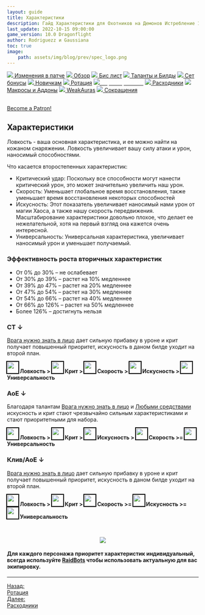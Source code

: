 ```yaml
---
layout: guide
title: Характеристики
description: Гайд Характеристики для Охотников на Демонов Истребление 10.0 PvE Dragonflight
last_update: 2022-10-15 09:00:00
game_version: 10.0 Dragonflight 
author: Rodriguezz и Gaussiana
toc: true
image:
    path: assets/img/blog/prev/spec_logo.png
---
```


<div id="smooth-nav-outer">
<a href="{{ site.url }}/guide/havoc/changes-patch.html"><img src="https://wow.zamimg.com/images/wow/icons/medium/inv_misc_spyglass_02.jpg"> Изменения в патче</a>
<a href="{{ site.url }}/guide/havoc/overview.html"><img src="https://wow.zamimg.com/images/wow/icons/medium/inv_misc_spyglass_02.jpg"> Обзор</a>
<a href="{{ site.url }}/guide/havoc/gear.html"><img src="https://wow.zamimg.com/images/wow/icons/medium/inv_chest_chain_03.jpg"> Бис лист</a>
<a href="{{ site.url }}/guide/havoc/talent-builds.html"><img src="https://wow.zamimg.com/images/wow/icons/medium/ability_marksmanship.jpg"> Таланты и Билды</a>
<a href="{{ site.url }}/guide/havoc/set-bonuses.html"><img src="https://wow.zamimg.com/images/wow/icons/medium/wow_token01.jpg"> Сет бонусы</a>
<a href="{{ site.url }}/guide/havoc/beginners.html"><img src="https://wow.zamimg.com/images/wow/icons/medium/spell_lifegivingseed.jpg"> Новичкам</a>
<a href="{{ site.url }}/guide/havoc/rotation-priority.html"><img src="https://wow.zamimg.com/images/wow/icons/medium/spell_mekkatorque_bot_bluegear.jpg"> Ротация</a>
<a href="{{ site.url }}/guide/havoc/stats.html"><img src="https://wow.zamimg.com/images/wow/icons/medium/inv_inscription_80_warscroll_intellect.jpg"><span style="color: white;"> Характеристики</span></a>
<a href="{{ site.url }}/guide/havoc/consumables.html"><img src="https://wow.zamimg.com/images/wow/icons/medium/inv_potion_92.jpg"> Расходники</a>
<a href="{{ site.url }}/guide/havoc/macros-addons.html"><img src="https://wow.zamimg.com/images/wow/icons/medium/inv_eng_gearspringparts.jpg"> Макросы и Аддоны</a>
<a href="{{ site.url }}/guide/havoc/weakauras.html"><img src="https://wow.zamimg.com/images/wow/icons/medium/spell_holy_auramastery.jpg"> WeakAuras</a>
<a href="{{ site.url }}/guide/havoc/common-terms.html"><img src="https://wow.zamimg.com/images/wow/icons/medium/ui_chat.jpg"> Сокращения</a>
</div>
<br>

<a href="https://www.patreon.com/bePatron?u=43917749"  data-patreon-widget-type="become-patron-button">Become a Patron!</a><script async src="https://c6.patreon.com/becomePatronButton.bundle.js"></script>

## Характеристики

Ловкость - ваша основная характеристика, и ее можно найти на кожаном снаряжении. Ловкость увеличивает вашу силу атаки и урон, наносимый способностями.

Что касается второстепенных характеристик:

<ul>
<li> Критический удар: Поскольку все способности могут нанести критический урон, это может значительно увеличить наш урон.</li>
<li> Скорость: Уменьшает глобальное время восстановления, также уменьшает время восстановления некоторых способностей</li>
<li> Искусность: Этот показатель увеличивает наносимый нами урон от магии Хаоса, а также нашу скорость передвижения. Масштабирование характеристики довольно плохое, что делает ее нежелательной, хотя на первый взгляд она кажется очень интересной.</li>
<li> Универсальность: Универсальная характеристика, увеличивает наносимый урон и уменьшает получаемый. </li>
</ul>

### Эффективность роста вторичных характеристик

* От 0% до 30% – не ослабевает
* От 30% до 39% – растет на 10% медленнее
* От 39% до 47% – растет на 20% медленнее
* От 47% до 54% – растет на 30% медленнее
* От 54% до 66% – растет на 40% медленнее
* От 66% до 126% – растет на 50% медленнее
* Более 126% – достигнуть нельзя

### СТ ↓ 

<div class="tabs__content">
<div class="tabs_in" markdown="1">

[Врага нужно знать в лицо](https://www.wowhead.com/ru/spell=388118) дает сильную прибавку в уроне и крит получает повышенный приоритет, искусность в даном билде уходит на второй план.

<img src="{{ site.url }}/assets/img/guide/havoc/agil.png" style="outline: 2px solid #000; width: 30px">  **Ловкость >**
<img src="{{ site.url }}/assets/img/guide/havoc/crit.png" style="outline: 2px solid #000; width: 30px">  **Крит >**
<img src="{{ site.url }}/assets/img/guide/havoc/speed.png" style="outline: 2px solid #000; width: 30px"> **Скорость >**
<img src="{{ site.url }}/assets/img/guide/havoc/mastry.png" style="outline: 2px solid #000; width: 30px"> **Искусность >**
<img src="{{ site.url }}/assets/img/guide/havoc/vers.png" style="outline: 2px solid #000; width: 30px">  **Универсальность**

</div>
</div>

### АоЕ ↓ 

<div class="tabs__content">
<div class="tabs_in" markdown="1">

Благодаря талантам [Врага нужно знать в лицо](https://www.wowhead.com/ru/spell=388118) и [Любыми средствами](https://www.wowhead.com/ru/spell=388114/) искусность и крит стают чрезвычайно сильным характеристиками и стают приоритетными для набора.

<img src="{{ site.url }}/assets/img/guide/havoc/agil.png" style="outline: 2px solid #000; width: 30px">  **Ловкость >**
<img src="{{ site.url }}/assets/img/guide/havoc/crit.png" style="outline: 2px solid #000; width: 30px">  **Крит >**
<img src="{{ site.url }}/assets/img/guide/havoc/mastry.png" style="outline: 2px solid #000; width: 30px"> **Искусность >**
<img src="{{ site.url }}/assets/img/guide/havoc/speed.png" style="outline: 2px solid #000; width: 30px"> **Скорость >=**
<img src="{{ site.url }}/assets/img/guide/havoc/vers.png" style="outline: 2px solid #000; width: 30px">  **Универсальность**

</div>
</div>

### Клив/АоЕ ↓ 

<div class="tabs__content">
<div class="tabs_in" markdown="1">

[Врага нужно знать в лицо](https://www.wowhead.com/ru/spell=388118) дает сильную прибавку в уроне и крит получает повышенный приоритет, искусность в даном билде уходит на второй план.

<img src="{{ site.url }}/assets/img/guide/havoc/agil.png" style="outline: 2px solid #000; width: 30px">  **Ловкость >**
<img src="{{ site.url }}/assets/img/guide/havoc/crit.png" style="outline: 2px solid #000; width: 30px">  **Крит >**
<img src="{{ site.url }}/assets/img/guide/havoc/speed.png" style="outline: 2px solid #000; width: 30px"> **Скорость >=**
<img src="{{ site.url }}/assets/img/guide/havoc/mastry.png" style="outline: 2px solid #000; width: 30px"> **Искусность >=**
<img src="{{ site.url }}/assets/img/guide/havoc/vers.png" style="outline: 2px solid #000; width: 30px">  **Универсальность**

</div>
</div>

<br>

<p align="center" width="100%"> <img src="{{ site.url }}/assets/img/guide/sim.gif"> </p>

#### Для каждого персонажа приоритет характеристик индивидуальный, всегда используйте <a href="https://www.raidbots.com/simbot">RaidBots</a> чтобы использовать актуальную для вас экипировку.

<hr>

<div class="minibox minibox-left"><a href="{{ site.url }}/guide/havoc/rotation-priority.html">Назад:<br>Ротация</a></div> 
<div class="minibox"><a href="{{ site.url }}/guide/havoc/consumables.html">Далее:<br>Расходники</a></div>

<br>

<script>
    var $tabs = function (target) {
      var
        _elemTabs = (typeof target === 'string' ? document.querySelector(target) : target),
        _eventTabsShow,
        _showTab = function (tabsLinkTarget) {
          var tabsPaneTarget, tabsLinkActive, tabsPaneShow;
          tabsPaneTarget = document.querySelector(tabsLinkTarget.getAttribute('href'));
          tabsLinkActive = tabsLinkTarget.parentElement.querySelector('.tabs__link_active');
          tabsPaneShow = tabsPaneTarget.parentElement.querySelector('.tabs__pane_show');
          // если следующая вкладка равна активной, то завершаем работу
          if (tabsLinkTarget === tabsLinkActive) {
            return;
          }
          // удаляем классы у текущих активных элементов
          if (tabsLinkActive !== null) {
            tabsLinkActive.classList.remove('tabs__link_active');
          }
          if (tabsPaneShow !== null) {
            tabsPaneShow.classList.remove('tabs__pane_show');
          }
          // добавляем классы к элементам (в завимости от выбранной вкладки)
          tabsLinkTarget.classList.add('tabs__link_active');
          tabsPaneTarget.classList.add('tabs__pane_show');
          document.dispatchEvent(_eventTabsShow);
        },
        _switchTabTo = function (tabsLinkIndex) {
          var tabsLinks = _elemTabs.querySelectorAll('.tabs__link');
          if (tabsLinks.length > 0) {
            if (tabsLinkIndex > tabsLinks.length) {
              tabsLinkIndex = tabsLinks.length;
            } else if (tabsLinkIndex < 1) {
              tabsLinkIndex = 1;
            }
            _showTab(tabsLinks[tabsLinkIndex - 1]);
          }
        };

      _eventTabsShow = new CustomEvent('tab.show', { detail: _elemTabs });

      _elemTabs.addEventListener('click', function (e) {
        var tabsLinkTarget = e.target;
        // завершаем выполнение функции, если кликнули не по ссылке
        if (!tabsLinkTarget.classList.contains('tabs__link')) {
          return;
        }
        // отменяем стандартное действие
        e.preventDefault();
        _showTab(tabsLinkTarget);
      });

      return {
        showTab: function (target) {
          _showTab(target);
        },
        switchTabTo: function (index) {
          _switchTabTo(index);
        }
      }

    };

    var mytabs = $tabs('.tabs');
    if (localStorage.getItem('mytabs')) {
      mytabs.showTab(document.querySelector('[href="' + localStorage.getItem('mytabs') + '"]'));
    }

    document.addEventListener('tab.show', function (e) {
      localStorage.setItem('mytabs', e.detail.querySelector('.tabs__link_active').getAttribute('href'));
    })
</script>